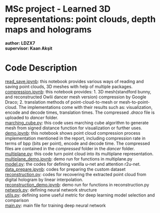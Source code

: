 # MSc project - Learned 3D representations: point clouds, depth maps and holograms  
**author: LDZX7**  
**supervisor: Kaan Akşit**  


# Code Description
[read_save.ipynb](read_save.ipynb): this notebook provides various ways of reading and saving point clouds, 3D meshes with help of multiple packages.    
[compression.ipynb](compression.ipynb): this notebook provides: 1. 3D mesh(standford bunny, and reconstructed Owlii dancer mesh version) compression by Google Draco; 2. translation methods of point-cloud-to-mesh or mesh-to-point-cloud. The implementations come with their results such as: visualization, encode and decode times, translation times. The compressed *.draco* file is uploaded to *dancer* folder.     
[marching_cube.py](marching_cube.py): this code uses marching cube algorithm to generate mesh from signed distance function for visualization or further uses.    
[demo.ipynb](demo.ipynb): this notebook shows point cloud compression process implementation mentioned in the report, including compression rate in terms of bpp (bits per point), encode and decode time. The compressed files are contained in the *compressed* folder in the *dancer* folder.    
[multiplane.py](multiplane.py): this code turn point cloud into its multiplane representation.   
[multiplane_demo.ipynb](multiplane_demo.ipynb): demo run for functions in multiplane.py  
[model.py](model.py): the codes for defining vanilla u-net and attention r2u-net.   
[data_prepare.ipynb](data_prepare.ipynb): codes for preparing the custom dataset  
[reconstruction.py](reconstruction.py): codes for recovering the extracted point cloud from digital hologram by linear interpolation.   
[reconstruction_demo.ipynb](reconstruction_demo.ipynb): demo run for functions in reconstruction.py  
[network.py](network.py): defining neural network structure  
[utils.py](utils.py): defining some useful metric for deep learning model selection and comparison  
[main.py](main.py): main file for training deep neural network  
